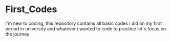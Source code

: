 # First_Codes
I'm new to coding, this repository contains all basic codes i did on my first period in university and whatever i wanted to code to practice
let´s focus on the journey
